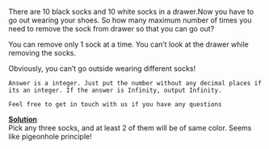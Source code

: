 

There are 10 black socks and 10 white socks in a drawer.Now you have to go out wearing your shoes.
So how many maximum number of times you need to remove the sock from drawer so that you can go out?

You can remove only 1 sock at a time.
You can’t look at the drawer while removing the socks.

Obviously, you can’t go outside wearing different socks!

    Answer is a integer. Just put the number without any decimal places if its an integer. If the answer is Infinity, output Infinity.

    Feel free to get in touch with us if you have any questions 



<u>**Solution**</u><br>
Pick any three socks, and at least 2 of them will be of same color.
Seems like pigeonhole principle!
